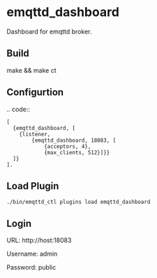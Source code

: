 
emqttd_dashboard
================

Dashboard for emqttd broker.

Build
------

make && make ct

Configurtion
------------

.. code::

    [
      {emqttd_dashboard, [
        {listener, 
            {emqttd_dashboard, 18083, [
                {acceptors, 4},
                {max_clients, 512}]}}
      ]}
    ].

Load Plugin
-----------

```
./bin/emqttd_ctl plugins load emqttd_dashboard
```

Login
-----

URL: http://host:18083

Username: admin

Password: public

